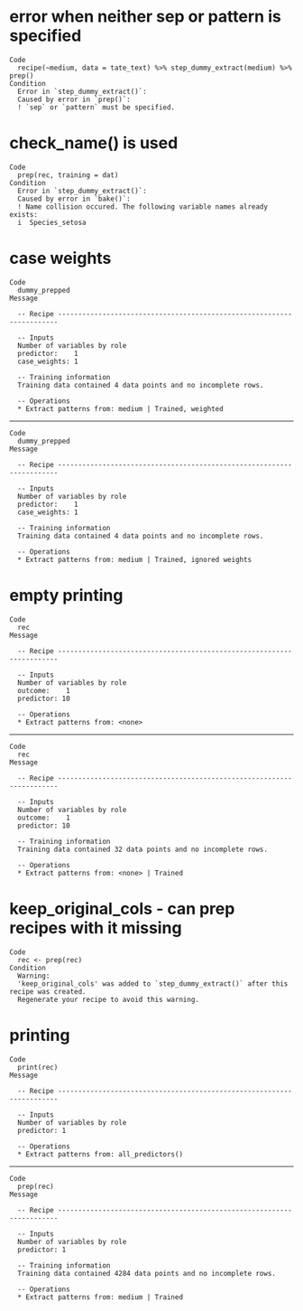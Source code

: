 # error when neither sep or pattern is specified

    Code
      recipe(~medium, data = tate_text) %>% step_dummy_extract(medium) %>% prep()
    Condition
      Error in `step_dummy_extract()`:
      Caused by error in `prep()`:
      ! `sep` or `pattern` must be specified.

# check_name() is used

    Code
      prep(rec, training = dat)
    Condition
      Error in `step_dummy_extract()`:
      Caused by error in `bake()`:
      ! Name collision occured. The following variable names already exists:
      i  Species_setosa

# case weights

    Code
      dummy_prepped
    Message
      
      -- Recipe ----------------------------------------------------------------------
      
      -- Inputs 
      Number of variables by role
      predictor:    1
      case_weights: 1
      
      -- Training information 
      Training data contained 4 data points and no incomplete rows.
      
      -- Operations 
      * Extract patterns from: medium | Trained, weighted

---

    Code
      dummy_prepped
    Message
      
      -- Recipe ----------------------------------------------------------------------
      
      -- Inputs 
      Number of variables by role
      predictor:    1
      case_weights: 1
      
      -- Training information 
      Training data contained 4 data points and no incomplete rows.
      
      -- Operations 
      * Extract patterns from: medium | Trained, ignored weights

# empty printing

    Code
      rec
    Message
      
      -- Recipe ----------------------------------------------------------------------
      
      -- Inputs 
      Number of variables by role
      outcome:    1
      predictor: 10
      
      -- Operations 
      * Extract patterns from: <none>

---

    Code
      rec
    Message
      
      -- Recipe ----------------------------------------------------------------------
      
      -- Inputs 
      Number of variables by role
      outcome:    1
      predictor: 10
      
      -- Training information 
      Training data contained 32 data points and no incomplete rows.
      
      -- Operations 
      * Extract patterns from: <none> | Trained

# keep_original_cols - can prep recipes with it missing

    Code
      rec <- prep(rec)
    Condition
      Warning:
      'keep_original_cols' was added to `step_dummy_extract()` after this recipe was created.
      Regenerate your recipe to avoid this warning.

# printing

    Code
      print(rec)
    Message
      
      -- Recipe ----------------------------------------------------------------------
      
      -- Inputs 
      Number of variables by role
      predictor: 1
      
      -- Operations 
      * Extract patterns from: all_predictors()

---

    Code
      prep(rec)
    Message
      
      -- Recipe ----------------------------------------------------------------------
      
      -- Inputs 
      Number of variables by role
      predictor: 1
      
      -- Training information 
      Training data contained 4284 data points and no incomplete rows.
      
      -- Operations 
      * Extract patterns from: medium | Trained


